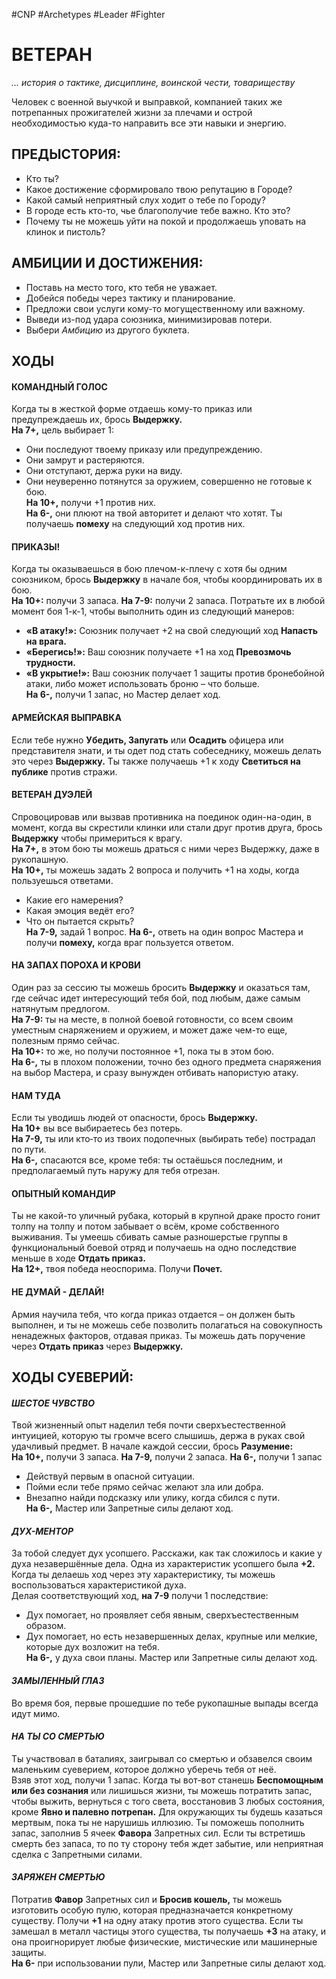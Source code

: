 #CNP #Archetypes #Leader #Fighter  

# ВЕТЕРАН
*… история о тактике, дисциплине, воинской чести, товариществу*

Человек с военной выучкой и выправкой, компанией таких же потрепанных прожигателей
жизни за плечами и острой необходимостью куда-то направить все эти навыки и энергию.

## ПРЕДЫСТОРИЯ:  
- Кто ты?  
- Какое достижение сформировало твою репутацию в Городе?  
- Какой самый неприятный слух ходит о тебе по Городу?  
- В городе есть кто-то, чье благополучие тебе важно. Кто это?  
- Почему ты не можешь уйти на покой и продолжаешь уповать на клинок и пистоль? 

## АМБИЦИИ И ДОСТИЖЕНИЯ:  
 - Поставь на место того, кто тебя не уважает.  
 - Добейся победы через тактику и планирование.  
 - Предложи свои услуги кому-то могущественному или важному.  
 - Выведи из-под удара союзника, минимизировав потери.
 - Выбери *Амбицию* из другого буклета.  

## ХОДЫ
#### КОМАНДНЫЙ ГОЛОС
Когда ты в жесткой форме отдаешь кому-то приказ или предупреждаешь их, брось  **Выдержку.**  
**На 7+,** цель выбирает 1:  
- Они последуют твоему приказу или предупреждению.  
- Они замрут и растеряются.  
- Они отступают, держа руки на виду.  
- Они неуверенно потянутся за оружием, совершенно не готовые к бою.  
**На 10+,** получи +1 против них.  
**На 6-,** они плюют на твой авторитет и делают что хотят. Ты получаешь **помеху** на  следующий ход против них.  

#### ПРИКАЗЫ!
Когда ты оказываешься в бою плечом-к-плечу с хотя бы одним союзником, брось  **Выдержку** в начале боя, чтобы координировать их в бою.  
**На 10+:** получи 3 запаса. **На 7-9:** получи 2 запаса. Потратьте их в любой момент боя 1-к-1, чтобы выполнить один из следующий манеров:  
- **«В атаку!»:** Союзник получает +2 на свой следующий ход **Напасть на врага.**  
- **«Берегись!»:** Ваш союзник получаете +1 на ход **Превозмочь трудности.**  
- **«В укрытие!»:** Ваш союзник получает 1 защиты против бронебойной атаки, либо  может использовать броню – что больше.  
**На 6-,** получи 1 запас, но Мастер делает ход.  

#### АРМЕЙСКАЯ ВЫПРАВКА
Если тебе нужно **Убедить, Запугать** или **Осадить** офицера или представителя знати, и  ты одет под стать собеседнику, можешь делать это через **Выдержку.**  Ты также получаешь +1 к ходу **Светиться на публике** против стражи.  

#### ВЕТЕРАН ДУЭЛЕЙ
Спровоцировав или вызвав противника на поединок один-на-один, в момент, когда  вы скрестили клинки или стали друг против друга, брось **Выдержку** чтобы  примериться к врагу.  
**На 7+,** в этом бою ты можешь драться с ними через Выдержку, даже в рукопашную.  
**На 10+,** ты можешь задать 2 вопроса и получить +1 на ходы, когда пользуешься  ответами.  
- Какие его намерения?  
- Какая эмоция ведёт его?  
- Что он пытается скрыть?  
**На 7-9,** задай 1 вопрос. 
**На 6-,** ответь на один вопрос Мастера и получи **помеху,** когда  враг пользуется ответом.  

#### НА ЗАПАХ ПОРОХА И КРОВИ
Один раз за сессию ты можешь бросить **Выдержку** и оказаться там, где сейчас идет  интересующий тебя бой, под любым, даже самым натянутым предлогом.  
**На 7-9:** ты на месте, в полной боевой готовности, со всем своим уместным  снаряжением и оружием, и может даже чем-то еще, полезным прямо сейчас.  
**На 10+:** то же, но получи постоянное +1, пока ты в этом бою.  
**На 6-,** ты в плохом положении, точно без одного предмета снаряжения на выбор  Мастера, и сразу вынужден отбивать напористую атаку.  

#### НАМ ТУДА
Если ты уводишь людей от опасности, брось **Выдержку.**  
**На 10+** вы все выбираетесь без потерь.  
**На 7-9,** ты или кто‑то из твоих подопечных (выбирать тебе) пострадал по пути.  
**На 6-,** спасаются все, кроме тебя: ты остаёшься последним, и предполагаемый путь  наружу для тебя отрезан.  

#### ОПЫТНЫЙ КОМАНДИР
Ты не какой-то уличный рубака, который в крупной драке просто гонит толпу на толпу  и потом забывает о всём, кроме собственного выживания.  Ты умеешь сбивать самые разношерстые группы в функциональный боевой отряд и  получаешь на одно последствие меньше в ходе **Отдать приказ.**  
**На 12+,** твоя победа неоспорима. Получи **Почет.**  

#### НЕ ДУМАЙ - ДЕЛАЙ!
Армия научила тебя, что когда приказ отдается – он должен быть выполнен, и ты не  можешь себе позволить полагаться на совокупность ненадежных факторов, отдавая  приказ. Ты можешь дать поручение через **Отдать приказ** через **Выдержку.**

## ХОДЫ СУЕВЕРИЙ:
#### *ШЕСТОЕ ЧУВСТВО*
Твой жизненный опыт наделил тебя почти сверхъестественной интуицией, которую ты  громче всего слышишь, держа в руках свой удачливый предмет. В начале каждой  сессии, брось **Разумение:**  
**На 10+,** получи 3 запаса. **На 7-9,** получи 2 запаса. **На 6-,** получи 1 запас  
- Действуй первым в опасной ситуации.  
- Пойми если тебе прямо сейчас желают зла или добра.  
- Внезапно найди подсказку или улику, когда сбился с пути.  
**На 6-,** Мастер или Запретные силы делают ход.  

#### *ДУХ-МЕНТОР*
За тобой следует дух усопшего. Расскажи, как так сложилось и какие у духа  незавершённые дела. Одна из характеристик усопшего была **+2.** Когда ты делаешь ход  через эту характеристику, ты можешь воспользоваться характеристикой духа.  
Делая соответствующий ход, **на 7-9** получи 1 последствие:  
- Дух помогает, но проявляет себя явным, сверхъестественным образом.  
- Дух помогает, но есть незавершенных делах, крупные или мелкие, которые дух  возложит на тебя.  
**На 6-,** у духа свои планы. Мастер или Запретные силы делают ход.  

#### *ЗАМЫЛЕННЫЙ ГЛАЗ*
Во время боя, первые прошедшие по тебе рукопашные выпады всегда идут мимо.  

#### *НА ТЫ СО СМЕРТЬЮ*
Ты участвовал в баталиях, заигрывал со смертью и обзавелся своим маленьким  суеверием, которое должно уберечь тебя от неё.  
Взяв этот ход, получи 1 запас. Когда ты вот-вот станешь **Беспомощным или без сознания** или лишишься жизни, ты можешь потратить запас, чтобы выжить, вернуться  с того света, восстановив 3 любых состояния, кроме **Явно и палевно потрепан.** Для  окружающих ты будешь казаться мертвым, пока ты не нарушишь иллюзию.  Ты поможешь пополнить запас, заполнив 5 ячеек **Фавора** Запретных сил. Если ты  встретишь смерть без запаса, то по ту сторону тебя ждет забытие, или неприятная  сделка с Запретными силами.  

#### *ЗАРЯЖЕН СМЕРТЬЮ*
Потратив **Фавор** Запретных сил и **Бросив кошель,** ты можешь изготовить особую пулю,  которая предназначается конкретному существу. Получи **+1** на одну атаку против этого  существа. Если ты замешал в металл частицы этого существа, ты получаешь **+3** на  атаку, и она проигнорирует любые физические, мистические или машинерные  защиты.  
**На 6-** при использовании пули, Мастер или Запретные силы делают ход.
